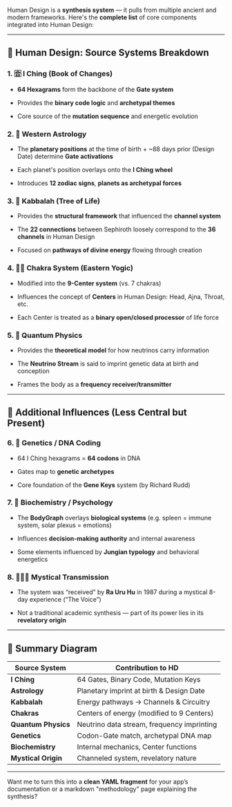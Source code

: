 Human Design is a **synthesis system** — it pulls from multiple ancient and modern frameworks. Here's the **complete list** of core components integrated into Human Design:

---

## 🧬 Human Design: Source Systems Breakdown

### 1. 🈴 **I Ching** (Book of Changes)

- **64 Hexagrams** form the backbone of the **Gate system**
    
- Provides the **binary code logic** and **archetypal themes**
    
- Core source of the **mutation sequence** and energetic evolution
    

### 2. 🌌 **Western Astrology**

- The **planetary positions** at the time of birth + ~88 days prior (Design Date) determine **Gate activations**
    
- Each planet's position overlays onto the **I Ching wheel**
    
- Introduces **12 zodiac signs**, **planets as archetypal forces**
    

### 3. 🕍 **Kabbalah (Tree of Life)**

- Provides the **structural framework** that influenced the **channel system**
    
- The **22 connections** between Sephiroth loosely correspond to the **36 channels** in Human Design
    
- Focused on **pathways of divine energy** flowing through creation
    

### 4. 🧘🏽 **Chakra System (Eastern Yogic)**

- Modified into the **9-Center system** (vs. 7 chakras)
    
- Influences the concept of **Centers** in Human Design: Head, Ajna, Throat, etc.
    
- Each Center is treated as a **binary open/closed processor** of life force
    

### 5. 🔬 **Quantum Physics**

- Provides the **theoretical model** for how neutrinos carry information
    
- The **Neutrino Stream** is said to imprint genetic data at birth and conception
    
- Frames the body as a **frequency receiver/transmitter**
    

---

## 🧠 Additional Influences (Less Central but Present)

### 6. 🧬 **Genetics / DNA Coding**

- 64 I Ching hexagrams = **64 codons** in DNA
    
- Gates map to **genetic archetypes**
    
- Core foundation of the **Gene Keys** system (by Richard Rudd)
    

### 7. 📐 **Biochemistry / Psychology**

- The **BodyGraph** overlays **biological systems** (e.g. spleen = immune system, solar plexus = emotions)
    
- Influences **decision-making authority** and internal awareness
    
- Some elements influenced by **Jungian typology** and behavioral energetics
    

### 8. 🧙🏽‍♂️ **Mystical Transmission**

- The system was “received” by **Ra Uru Hu** in 1987 during a mystical 8-day experience (“The Voice”)
    
- Not a traditional academic synthesis — part of its power lies in its **revelatory origin**
    

---

## 🧩 Summary Diagram

|Source System|Contribution to HD|
|---|---|
|**I Ching**|64 Gates, Binary Code, Mutation Keys|
|**Astrology**|Planetary imprint at birth & Design Date|
|**Kabbalah**|Energy pathways → Channels & Circuitry|
|**Chakras**|Centers of energy (modified to 9 Centers)|
|**Quantum Physics**|Neutrino data stream, frequency imprinting|
|**Genetics**|Codon-Gate match, archetypal DNA map|
|**Biochemistry**|Internal mechanics, Center functions|
|**Mystical Origin**|Channeled system, revelatory nature|

---

Want me to turn this into a **clean YAML fragment** for your app’s documentation or a markdown "methodology" page explaining the synthesis?